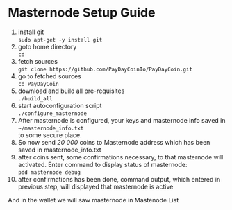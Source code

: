 # Masternode Setup Guide
1. install git    
``` sudo apt-get -y install git ```
1. goto home directory   
``` cd ``` 
1. fetch sources   
``` git clone https://github.com/PayDayCoinIo/PayDayCoin.git ```
1. go to fetched sources   
``` cd PayDayCoin ```
1. download and build all pre-requisites   
``` ./build_all ```
1. start autoconfiguration script   
``` ./configure_masternode ```
1. After masternode is configured, your keys and masternode info saved in   
``` ~/masternode_info.txt ```   
to some secure place. 
1. So now send *20 000* coins to Masternode address which has been saved in masternode_info.txt
1. after coins sent, some confirmations necessary, to that masternode will activated. Enter command to display status of masternode:   
``` pdd masternode debug ```
1. after confirmations has been done, command output, which entered in previous step, will displayed that masternode is active   

And in the wallet we will saw masternode in Mastenode List
